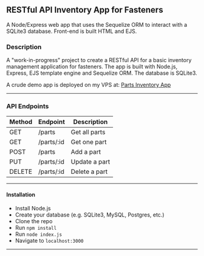 ## RESTful API Inventory App for Fasteners

A Node/Express web app that uses the Sequelize ORM to interact with a SQLite3 database. Front-end is built HTML and EJS.

### Description

A "work-in-progress" project to create a RESTful API for a basic inventory management application for fasteners. The app is built with Node.js, Express, EJS template engine and Sequelize ORM. The database is SQLite3.<br>

A crude demo app is deployed on my VPS at: [Parts Inventory App](https://jimmy3.xyz)

---

### API Endpoints

| Method | Endpoint   | Description   |
| ------ | ---------- | ------------- |
| GET    | /parts     | Get all parts |
| GET    | /parts/:id | Get one part  |
| POST   | /parts     | Add a part    |
| PUT    | /parts/:id | Update a part |
| DELETE | /parts/:id | Delete a part |

---

#### Installation

-   Install Node.js
-   Create your database (e.g. SQLite3, MySQL, Postgres, etc.)
-   Clone the repo
-   Run `npm install`
-   Run `node index.js`
-   Navigate to `localhost:3000`

---
